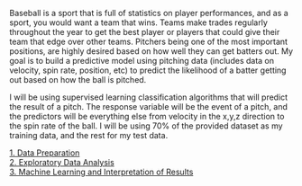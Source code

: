 Baseball is a sport that is full of statistics on player performances, and as a sport, you would want a team that wins. Teams make trades regularly throughout the year to get the best player or players that could give their team that edge over other teams. Pitchers being one of the most important positions, are highly desired based on how well they can get batters out. My goal is to build a predictive model using pitching data (includes data on velocity, spin rate, position, etc) to predict the likelihood of a batter getting out based on how the ball is pitched.

I will be using supervised learning classification algorithms that will predict the result of a pitch. The response variable will be the event of a pitch, and the predictors will be everything else from velocity in the x,y,z direction to the spin rate of the ball. I will be using 70% of the provided dataset as my training data, and the rest for my test data.


[1. Data Preparation](https://github.com/dbnguyen28/DataScience/blob/Development/Blue%20Jays%20Project/Data_Preparation.ipynb)  
[2. Exploratory Data Analysis](https://github.com/dbnguyen28/DataScience/blob/Development/Blue%20Jays%20Project/Exploratory_Data_Analysis.ipynb)  
[3. Machine Learning and Interpretation of Results](https://github.com/dbnguyen28/DataScience/blob/Development/Blue%20Jays%20Project/Modeling_and_Evaluation.ipynb)  
